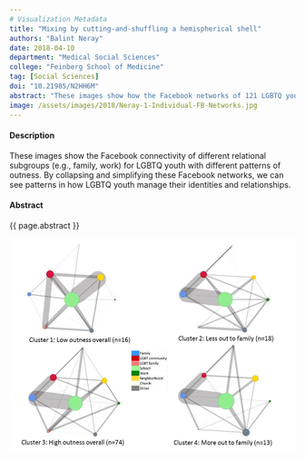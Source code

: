 ```yaml
---
# Visualization Metadata
title: "Mixing by cutting-and-shuffling a hemispherical shell"
authors: "Balint Neray"
date: 2018-04-10
department: "Medical Social Sciences"
college: "Feinberg School of Medicine"
tag: [Social Sciences]
doi: "10.21985/N2HH6M"
abstract: "These images show how the Facebook networks of 121 LGBTQ youth (Mage = 24.13 years) differ depending on how “out” these young people are about their identities. Using cluster analysis of survey data, we found LGBTQ youth managed outness in one of four ways: high overall outness (63.82%), low overall outness (13.57%), less out to family than others (11.56%), and more out to family than others (11.06%). The first image shows all 121 individual Facebook networks. Subgroups were detected using a clustering algorithm and visualized in different colors. The second image shows Facebook networks aggregated and contracted by the four outness types in order to better understand connections between network subgroups. These images show how Facebook connections between network subgroups vary for LGBTQ youth who manage outness in different ways."
image: /assets/images/2018/Neray-1-Individual-FB-Networks.jpg
---
```

#### Description
These images show the Facebook connectivity of different relational subgroups (e.g., family, work) for LGBTQ youth with different patterns of outness. By collapsing and simplifying these Facebook networks, we can see patterns in how LGBTQ youth manage their identities and relationships.

#### Abstract
{{ page.abstract }}

![Cluster Facebook Networks](/assets/images/2018/Neray-2-Cluster-FB-Networks.jpg)
